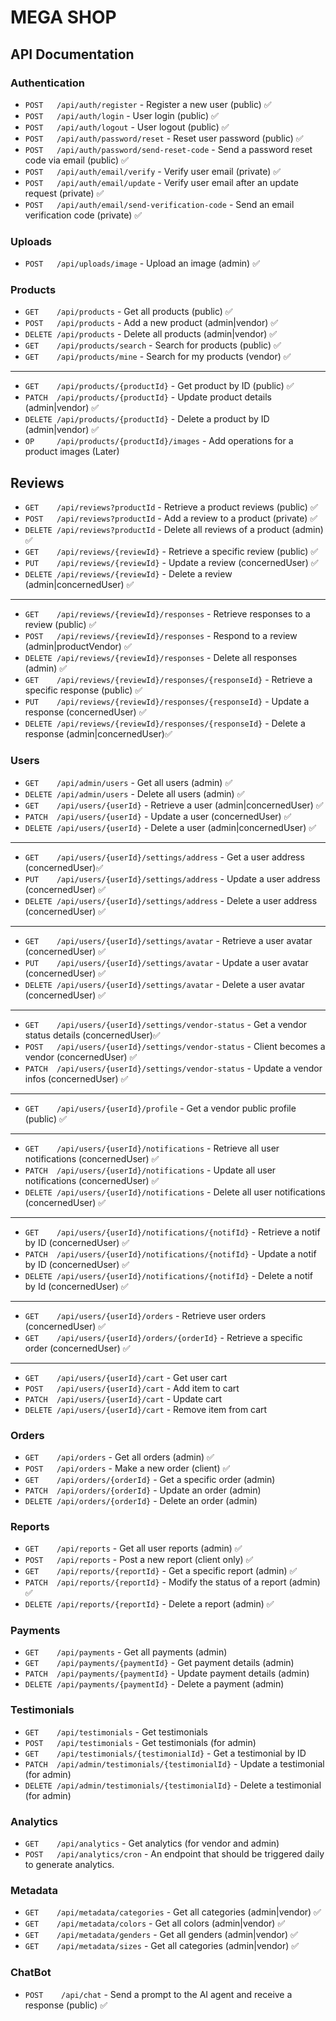 # MEGA SHOP

## API Documentation

### Authentication

- `POST   /api/auth/register` - Register a new user (public) ✅
- `POST   /api/auth/login` - User login (public) ✅
- `POST   /api/auth/logout` - User logout (public) ✅
- `POST   /api/auth/password/reset` - Reset user password (public) ✅
- `POST   /api/auth/password/send-reset-code` - Send a password reset code via email (public) ✅
- `POST   /api/auth/email/verify` - Verify user email (private) ✅
- `POST   /api/auth/email/update` - Verify user email after an update request (private) ✅
- `POST   /api/auth/email/send-verification-code` - Send an email verification code (private) ✅

### Uploads

- `POST   /api/uploads/image` - Upload an image (admin) ✅

### Products

- `GET    /api/products` - Get all products (public) ✅
- `POST   /api/products` - Add a new product (admin|vendor) ✅
- `DELETE /api/products` - Delete all products (admin|vendor) ✅
- `GET    /api/products/search` - Search for products (public) ✅
- `GET    /api/products/mine` - Search for my products (vendor) ✅

---

- `GET    /api/products/{productId}` - Get product by ID (public) ✅
- `PATCH  /api/products/{productId}` - Update product details (admin|vendor) ✅
- `DELETE /api/products/{productId}` - Delete a product by ID (admin|vendor) ✅
- `OP     /api/products/{productId}/images` - Add operations for a product images (Later)

## Reviews

- `GET    /api/reviews?productId` - Retrieve a product reviews (public) ✅
- `POST   /api/reviews?productId` - Add a review to a product (private) ✅
- `DELETE /api/reviews?productId` - Delete all reviews of a product (admin) ✅
- `GET    /api/reviews/{reviewId}` - Retrieve a specific review (public) ✅
- `PUT    /api/reviews/{reviewId}` - Update a review (concernedUser) ✅
- `DELETE /api/reviews/{reviewId}` - Delete a review (admin|concernedUser) ✅

---

- `GET    /api/reviews/{reviewId}/responses` - Retrieve responses to a review (public) ✅
- `POST   /api/reviews/{reviewId}/responses` - Respond to a review (admin|productVendor) ✅
- `DELETE /api/reviews/{reviewId}/responses` - Delete all responses (admin) ✅
- `GET    /api/reviews/{reviewId}/responses/{responseId}` - Retrieve a specific response (public) ✅
- `PUT    /api/reviews/{reviewId}/responses/{responseId}` - Update a response (concernedUser) ✅
- `DELETE /api/reviews/{reviewId}/responses/{responseId}` - Delete a response (admin|concernedUser)✅

### Users

- `GET    /api/admin/users` - Get all users (admin) ✅
- `DELETE /api/admin/users` - Delete all users (admin) ✅
- `GET    /api/users/{userId}` - Retrieve a user (admin|concernedUser) ✅
- `PATCH  /api/users/{userId}` - Update a user (concernedUser) ✅
- `DELETE /api/users/{userId}` - Delete a user (admin|concernedUser) ✅

---

- `GET    /api/users/{userId}/settings/address` - Get a user address (concernedUser)✅
- `PUT    /api/users/{userId}/settings/address` - Update a user address (concernedUser) ✅
- `DELETE /api/users/{userId}/settings/address` - Delete a user address (concernedUser) ✅

---

- `GET    /api/users/{userId}/settings/avatar` - Retrieve a user avatar (concernedUser) ✅
- `PUT    /api/users/{userId}/settings/avatar` - Update a user avatar (concernedUser) ✅
- `DELETE /api/users/{userId}/settings/avatar` - Delete a user avatar (concernedUser) ✅

---

- `GET    /api/users/{userId}/settings/vendor-status` - Get a vendor status details (concernedUser)✅
- `POST   /api/users/{userId}/settings/vendor-status` - Client becomes a vendor (concernedUser) ✅
- `PATCH  /api/users/{userId}/settings/vendor-status` - Update a vendor infos (concernedUser) ✅

---

- `GET    /api/users/{userId}/profile` - Get a vendor public profile (public) ✅

---

- `GET    /api/users/{userId}/notifications` - Retrieve all user notifications (concernedUser) ✅
- `PATCH  /api/users/{userId}/notifications` - Update all user notifications (concernedUser) ✅
- `DELETE /api/users/{userId}/notifications` - Delete all user notifications (concernedUser) ✅

---

- `GET    /api/users/{userId}/notifications/{notifId}` - Retrieve a notif by ID (concernedUser) ✅
- `PATCH  /api/users/{userId}/notifications/{notifId}` - Update a notif by ID (concernedUser) ✅
- `DELETE /api/users/{userId}/notifications/{notifId}` - Delete a notif by Id (concernedUser) ✅

---

- `GET    /api/users/{userId}/orders` - Retrieve user orders (concernedUser) ✅
- `GET    /api/users/{userId}/orders/{orderId}` - Retrieve a specific order (concernedUser) ✅

---

- `GET    /api/users/{userId}/cart` - Get user cart
- `POST   /api/users/{userId}/cart` - Add item to cart
- `PATCH  /api/users/{userId}/cart` - Update cart
- `DELETE /api/users/{userId}/cart` - Remove item from cart

### Orders

- `GET    /api/orders` - Get all orders (admin) ✅
- `POST   /api/orders` - Make a new order (client) ✅
- `GET    /api/orders/{orderId}` - Get a specific order (admin)
- `PATCH  /api/orders/{orderId}` - Update an order (admin)
- `DELETE /api/orders/{orderId}` - Delete an order (admin)

### Reports

- `GET    /api/reports` - Get all user reports (admin) ✅
- `POST   /api/reports` - Post a new report (client only) ✅
- `GET    /api/reports/{reportId}` - Get a specific report (admin) ✅
- `PATCH  /api/reports/{reportId}` - Modify the status of a report (admin) ✅
- `DELETE /api/reports/{reportId}` - Delete a report (admin) ✅

### Payments

- `GET    /api/payments` - Get all payments (admin)
- `GET    /api/payments/{paymentId}` - Get payment details (admin)
- `PATCH  /api/payments/{paymentId}` - Update payment details (admin)
- `DELETE /api/payments/{paymentId}` - Delete a payment (admin)

### Testimonials

- `GET    /api/testimonials` - Get testimonials
- `POST   /api/testimonials` - Get testimonials (for admin)
- `GET    /api/testimonials/{testimonialId}` - Get a testimonial by ID
- `PATCH  /api/admin/testimonials/{testimonialId}` - Update a testimonial (for admin)
- `DELETE /api/admin/testimonials/{testimonialId}` - Delete a testimonial (for admin)

### Analytics

- `GET    /api/analytics` - Get analytics (for vendor and admin)
- `POST   /api/analytics/cron` - An endpoint that should be triggered daily to generate analytics.

### Metadata

- `GET    /api/metadata/categories` - Get all categories (admin|vendor) ✅
- `GET    /api/metadata/colors` - Get all colors (admin|vendor) ✅
- `GET    /api/metadata/genders` - Get all genders (admin|vendor) ✅
- `GET    /api/metadata/sizes` - Get all categories (admin|vendor) ✅

### ChatBot

- `POST    /api/chat` - Send a prompt to the AI agent and receive a response (public) ✅
